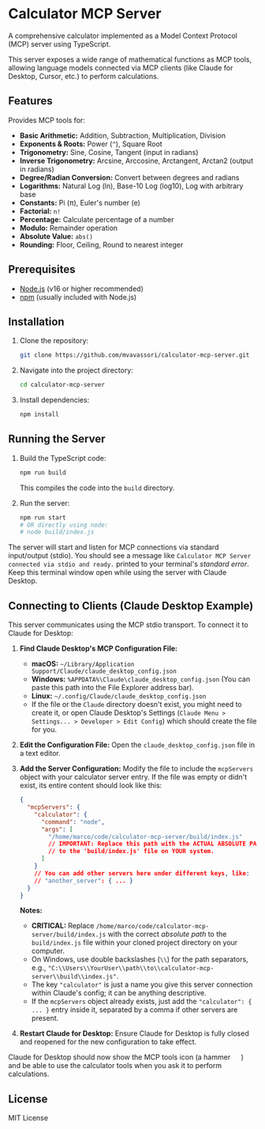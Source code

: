 # Calculator MCP Server

A comprehensive calculator implemented as a Model Context Protocol (MCP) server using TypeScript.

This server exposes a wide range of mathematical functions as MCP tools, allowing language models connected via MCP clients (like Claude for Desktop, Cursor, etc.) to perform calculations.

## Features

Provides MCP tools for:

*   **Basic Arithmetic:** Addition, Subtraction, Multiplication, Division
*   **Exponents & Roots:** Power (`^`), Square Root
*   **Trigonometry:** Sine, Cosine, Tangent (input in radians)
*   **Inverse Trigonometry:** Arcsine, Arccosine, Arctangent, Arctan2 (output in radians)
*   **Degree/Radian Conversion:** Convert between degrees and radians
*   **Logarithms:** Natural Log (ln), Base-10 Log (log10), Log with arbitrary base
*   **Constants:** Pi (π), Euler's number (e)
*   **Factorial:** `n!`
*   **Percentage:** Calculate percentage of a number
*   **Modulo:** Remainder operation
*   **Absolute Value:** `abs()`
*   **Rounding:** Floor, Ceiling, Round to nearest integer

## Prerequisites

*   [Node.js](https://nodejs.org/) (v16 or higher recommended)
*   [npm](https://www.npmjs.com/) (usually included with Node.js)

## Installation

1.  Clone the repository:
    ```bash
    git clone https://github.com/mvavassori/calculator-mcp-server.git
    ```

2.  Navigate into the project directory:
    ```bash
    cd calculator-mcp-server
    ```

3.  Install dependencies:
    ```bash
    npm install
    ```

## Running the Server

1.  Build the TypeScript code:
    ```bash
    npm run build
    ```
    This compiles the code into the `build` directory.

2.  Run the server:
    ```bash
    npm run start
    # OR directly using node:
    # node build/index.js
    ```

The server will start and listen for MCP connections via standard input/output (stdio). You should see a message like `Calculator MCP Server connected via stdio and ready.` printed to your terminal's *standard error*. Keep this terminal window open while using the server with Claude Desktop.

## Connecting to Clients (Claude Desktop Example)

This server communicates using the MCP stdio transport. To connect it to Claude for Desktop:

1.  **Find Claude Desktop's MCP Configuration File:**
    *   **macOS:** `~/Library/Application Support/Claude/claude_desktop_config.json`
    *   **Windows:** `%APPDATA%\Claude\claude_desktop_config.json` (You can paste this path into the File Explorer address bar).
    *   **Linux:** `~/.config/Claude/claude_desktop_config.json`
    *   If the file or the `Claude` directory doesn't exist, you might need to create it, or open Claude Desktop's Settings (`Claude Menu > Settings... > Developer > Edit Config`) which should create the file for you.

2.  **Edit the Configuration File:** Open the `claude_desktop_config.json` file in a text editor.

3.  **Add the Server Configuration:** Modify the file to include the `mcpServers` object with your calculator server entry. If the file was empty or didn't exist, its entire content should look like this:

    ```json
    {
      "mcpServers": {
        "calculator": {
          "command": "node",
          "args": [
            "/home/marco/code/calculator-mcp-server/build/index.js"
            // IMPORTANT: Replace this path with the ACTUAL ABSOLUTE PATH
            // to the 'build/index.js' file on YOUR system.
          ]
        }
        // You can add other servers here under different keys, like:
        // "another_server": { ... }
      }
    }
    ```

    **Notes:**
    *   **CRITICAL:** Replace `/home/marco/code/calculator-mcp-server/build/index.js` with the correct *absolute path* to the `build/index.js` file within your cloned project directory on your computer.
    *   On Windows, use double backslashes (`\\`) for the path separators, e.g., `"C:\\Users\\YourUser\\path\\to\\calculator-mcp-server\\build\\index.js"`.
    *   The key `"calculator"` is just a name you give this server connection within Claude's config; it can be anything descriptive.
    *   If the `mcpServers` object already exists, just add the `"calculator": { ... }` entry inside it, separated by a comma if other servers are present.

4.  **Restart Claude for Desktop:** Ensure Claude for Desktop is fully closed and reopened for the new configuration to take effect.

Claude for Desktop should now show the MCP tools icon (a hammer <img src="https://mintlify.s3.us-west-1.amazonaws.com/mcp/images/claude-desktop-mcp-hammer-icon.svg" style="display: inline; margin: 0; height: 1em;"/> ) and be able to use the calculator tools when you ask it to perform calculations.

## License

MIT License
